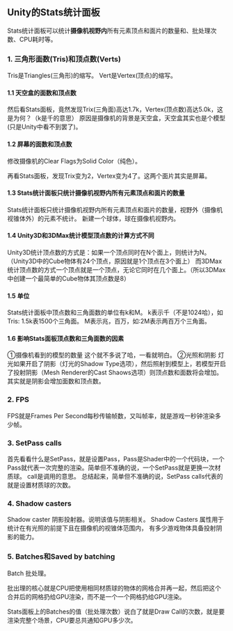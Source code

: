 ## Unity的Stats统计面板

Stats统计面板可以统计**摄像机视野内**所有元素顶点和面片的数量和、批处理次数、CPU耗时等。

### 1. 三角形面数(Tris)和顶点数(Verts)

Tris是Triangles(三角形)的缩写。
Vert是Vertex(顶点)的缩写。

#### 1.1 天空盒的面数和顶点数

然后看Stats面板，竟然发现Trix(三角面)高达1.7k，Vertex(顶点数)高达5.0k，这是为何？（k是千的意思）
原因是摄像机的背景是天空盒，天空盒其实也是个模型(只是Unity中看不到罢了)。

#### 1.2 屏幕的面数和顶点数

修改摄像机的Clear Flags为Solid Color（纯色）。

再看Stats面板，发现Trix变为2，Vertex变为4了。这两个面片其实是屏幕。

#### 1.3 Stats统计面板只统计摄像机视野内所有元素顶点和面片的数量

Stats统计面板只统计摄像机视野内所有元素顶点和面片的数量，视野外（摄像机视锥体外）的元素不统计。
新建一个球体，球在摄像机视野内。

#### 1.4 Unity3D和3DMax统计模型顶点数的计算方式不同

Unity3D统计顶点数的方式是：如果一个顶点同时在N个面上，则统计为N。（Unity3D中的Cube物体有24个顶点，原因就是1个顶点在3个面上）
而3DMax统计顶点数的方式一个顶点就是一个顶点，无论它同时在几个面上。（所以3DMax中创建一个最简单的Cube物体其顶点数是8）

#### 1.5 单位

Stats统计面板中顶点数和三角面数的单位有k和M。
k表示千（不是1024哈），如Tris: 1.5k表1500个三角面。
M表示兆，百万，如:2M表示两百万个三角面。

#### 1.6 影响Stats面板顶点数和三角面数的因素

①摄像机看到的模型的数量
这个就不多说了哈，一看就明白。
②光照和阴影
灯光如果开启了阴影（灯光的Shadow Type选项），然后照射到模型上，若模型开启了投射阴影（Mesh Renderer的Cast Shaows选项）则顶点数和面数将会增加。其实就是阴影会增加面数和顶点数。

### 2. FPS

FPS就是Frames Per Second每秒传输帧数，又叫帧率，就是游戏一秒钟渲染多少帧。

### 3. SetPass calls

首先看看什么是SetPass，就是设置Pass，Pass是Shader中的一个代码块，一个Pass就代表一次完整的渲染。简单但不准确的说，一个SetPass就是更换一次材质球。
call是调用的意思。
总结起来，简单但不准确的说，SetPass calls代表的就是设置材质球的次数。

### 4. Shadow casters

Shadow caster 阴影投射器。说明该值与阴影相关。
Shadow Casters 属性用于统计在有光照的前提下且在摄像机的视锥体范围内， 有多少游戏物体具备投射阴影的能力。

### 5. Batches和Saved by batching

Batch 批处理。

批出理的核心就是CPU把使用相同材质球的物体的网格合并再一起，然后把这个合并后的网格扔给GPU渲染，而不是一个一个网格扔给GPU渲染。

Stats面板上的Batches的值（批处理次数）说白了就是Draw Call的次数，就是要渲染完整个场景，CPU要总共通知GPU多少次。